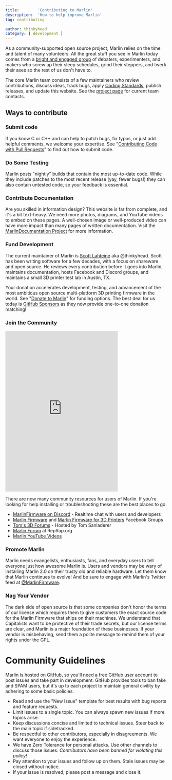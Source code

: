 ```yaml
---
title:        'Contributing to Marlin'
description:  'How to help improve Marlin'
tag: contributing

author: thinkyhead
category: [ development ]
---
```


<!-- ## The Layers of Marlin -->
As a community-supported open source project, Marlin relies on the time and talent of many volunteers. All the great stuff you see in Marlin today comes from a [bright and engaged group](https://github.com/MarlinFirmware/Marlin/graphs/contributors) of debaters, experimenters, and makers who screw up their sleep schedules, grind their steppers, and twerk their axes so the rest of us don't have to.

The core Marlin team consists of a few maintainers who review contributions, discuss ideas, track bugs, apply [Coding Standards](coding_standards.html), publish releases, and update this website. See the [project page](https://github.com/MarlinFirmware/Marlin) for current team contacts.

## Ways to contribute

### Submit code
If you know C or C++ and can help to patch bugs, fix typos, or just add helpful comments, we welcome your expertise. See "[Contributing Code with Pull Requests](/docs/development/getting_started_pull_requests.html)" to find out how to submit code.

### Do Some Testing
Marlin posts "nightly" builds that contain the most up-to-date code. While they include patches to the most recent release (yay, fewer bugs!) they can also contain untested code, so your feedback is essential.

### Contribute Documentation
Are you skilled in information design? This website is far from complete, and it's a bit text-heavy. We need more photos, diagrams, and YouTube videos to embed on these pages. A well-chosen image or well-produced video can have more impact than many pages of written documentation. Visit the [MarlinDocumentation Project](https://github.com/MarlinFirmware/MarlinDocumentation) for more information.

### Fund Development
The current maintainer of Marlin is [Scott Lahteine](http://www.thinkyhead.com/donate-to-marlin) aka @thinkyhead. Scott has been writing software for a few decades, with a focus on shareware and open source. He reviews every contribution before it goes into Marlin, maintains documentation, hosts Facebook and Discord groups, and maintains a small 3D printer test lab in Austin, TX.

Your donation accelerates development, testing, and advancement of the most ambitious open source multi-platform 3D printing firmware in the world. See "[Donate to Marlin](http://www.thinkyhead.com/donate-to-marlin)" for funding options. The best deal for us today is [GitHub Sponsors](https://github.com/sponsors/thinkyhead) as they now provide one-to-one donation matching!

### Join the Community

<iframe id="discord-frame" src="https://discordapp.com/widget?id=461605380783472640&theme=light" width="350" height="500" allowtransparency="true" frameborder="0"></iframe>

There are now many community resources for users of Marlin. If you're looking for help installing or troubleshooting these are the best places to go.

- [MarlinFirmware on Discord](https://discord.gg/n5NJ59y) - Realtime chat with users and developers
- [Marlin Firmware](https://www.facebook.com/groups/1049718498464482/) and [Marlin Firmware for 3D Printers](https://www.facebook.com/groups/3Dtechtalk/) Facebook Groups
- [Tom's 3D Forums](https://discuss.toms3d.org/) - Hosted by Tom Sanladerer
- [Marlin Forum](http://forums.reprap.org/list.php?415) at RepRap.org
- [Marlin YouTube Videos](https://www.youtube.com/results?search_query=marlin+firmware)

### Promote Marlin
Marlin needs evangelists, enthusiasts, fans, and everyday users to tell everyone just how awesome Marlin is. Users and vendors may be wary of installing Marlin 2.0 on their trusty old and reliable hardware. Let them know that Marlin continues to evolve! And be sure to engage with Marlin's Twitter feed at [@MarlinFirmware](https://twitter.com/MarlinFirmware).

### Nag Your Vendor
The dark side of open source is that some companies don't honor the terms of our license which requires them to give customers the exact source code for the Marlin Firmware that ships on their machines. We understand that Capitalists want to be protective of their trade secrets, but our license terms are clear, and Marlin is a major foundation of these businesses. If your vendor is misbehaving, send them a polite message to remind them of your rights under the GPL.

# Community Guidelines
Marlin is hosted on GitHub, so you'll need a free GitHub user account to post issues and take part in development. GitHub provides tools to ban fake and SPAM users, but it's up to each project to maintain general civility by adhering to some basic policies.
- Read and use the "New Issue" template for best results with bug reports and feature requests.
- Limit issues to a single topic. You can always spawn new issues if more topics arise.
- Keep discussions concise and limited to technical issues. Steer back to the main topic if sidetracked.
- Be respectful to other contributors, especially in disagreements. We want everyone to enjoy the experience.
- We have Zero Tolerance for personal attacks. Use other channels to discuss those issues. _Contributors have been banned for violating this policy!_
- Pay attention to your issues and follow up on them. Stale issues may be closed without notice.
- If your issue is resolved, please post a message and close it.
